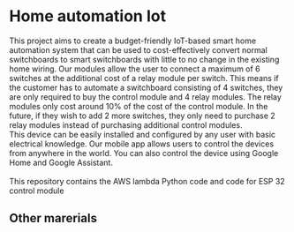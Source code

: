 # Home automation Iot
This project aims to create a budget-friendly IoT-based smart home automation system that can be used to cost-effectively convert normal switchboards to smart switchboards with little to no change in the existing home wiring.
Our modules allow the user to connect a maximum of 6 switches at the additional cost of a relay module per switch. This means if the customer has to automate a switchboard consisting of 4 switches, they are only required to buy the control module and 4 relay modules. The relay modules only cost around 10% of the cost of the control module. In the future, if they wish to add 2 more switches, 
they only need to purchase 2 relay modules instead of purchasing additional control modules.
<br/>This device can be easily installed and configured by any user with basic electrical knowledge. Our mobile app allows users to control the devices from anywhere in the world. You can also control the device using Google Home and Google Assistant.
<br/>
<br/>
This repository contains the AWS lambda Python code and code for ESP 32 control module
## Other marerials

